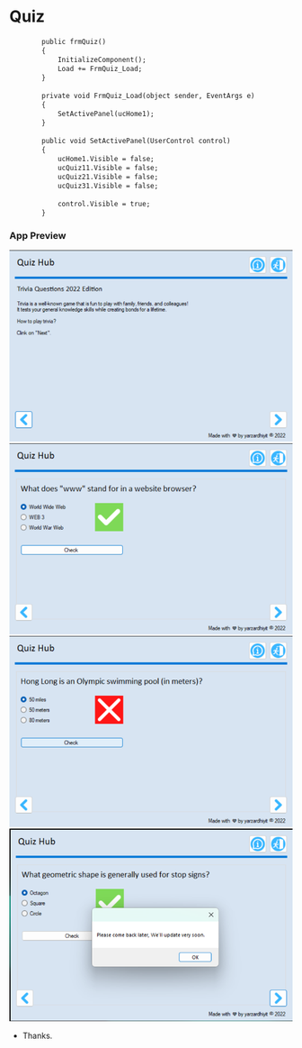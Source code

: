 # Quiz

```
        public frmQuiz()
        {
            InitializeComponent();
            Load += FrmQuiz_Load;
        }

        private void FrmQuiz_Load(object sender, EventArgs e)
        {
            SetActivePanel(ucHome1);
        }

        public void SetActivePanel(UserControl control)
        {
            ucHome1.Visible = false;
            ucQuiz11.Visible = false;
            ucQuiz21.Visible = false;
            ucQuiz31.Visible = false;

            control.Visible = true; 
        }
```

### App Preview

![Home](https://github.com/yarzardhiyit/yarzardhiyit/blob/main/quizh1.png)
![Quiz1](https://github.com/yarzardhiyit/yarzardhiyit/blob/main/quizh2.png)
![Quiz2](https://github.com/yarzardhiyit/yarzardhiyit/blob/main/quizh3.png)
![Quiz3](https://github.com/yarzardhiyit/yarzardhiyit/blob/main/quizh4.png)

- Thanks.
